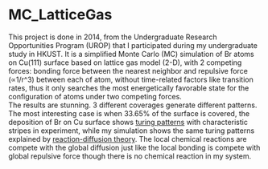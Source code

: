# MC_LatticeGas
This project is done in 2014, from the Undergraduate Research Opportunities Program (UROP) that I participated during my undergraduate study in HKUST. It is a simplified Monte Carlo (MC) simulation of Br atoms on Cu(111) surface based on lattice gas model (2-D), with 2 competing forces: bonding force between the nearest neighbor and repulsive force (∝1/r^3) between each of atom, without time-related factors like transition rates, thus it only searches the most energetically favorable state for the configuration of atoms under two competing forces.  
The results are stunning. 3 different coverages generate different patterns. The most interesting case is when 33.65% of the surface is covered, the deposition of Br on Cu surface shows [turing patterns](https://en.wikipedia.org/wiki/Turing_pattern) with characteristic stripes in experiment, while my simulation shows the same turing patterns explained by [reaction-diffusion theory](https://en.wikipedia.org/wiki/Reaction%E2%80%93diffusion_system). The local chemical reactions are compete with the global diffusion just like the local bonding is compete with global repulsive force though there is no chemical reaction in my system. 
